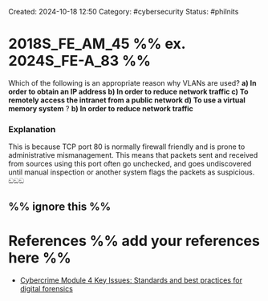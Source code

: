 Created: 2024-10-18 12:50
Category: #cybersecurity 
Status: #philnits



# 2018S_FE_AM_45 %% ex. 2024S_FE-A_83 %%

Which of the following is an appropriate reason why VLANs are used?
**a) In order to obtain an IP address 
b) In order to reduce network traffic 
c) To remotely access the intranet from a public network 
d) To use a virtual memory system**
?
**b) In order to reduce network traffic** 
### Explanation
This is because TCP port 80 is normally firewall friendly and is prone to administrative mismanagement. This means that packets sent and received from sources using this port often go unchecked, and goes undiscovered until manual inspection or another system flags the packets as suspicious. ඞඞඞ




%% ignore this %%
---









# References %% add your references here %%
- [Cybercrime Module 4 Key Issues: Standards and best practices for digital forensics](https://www.unodc.org/e4j/en/cybercrime/module-4/key-issues/standards-and-best-practices-for-digital-forensics.html)